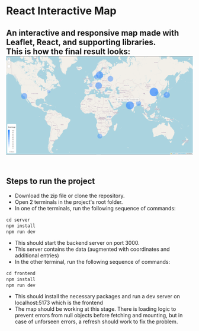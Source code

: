 # React Interactive Map
An interactive and responsive map made with Leaflet, React, and supporting libraries. <br>
This is how the final result looks: <br>
<img src="map.png" alt="map" /><br><br>
------
## Steps to run the project
* Download the zip file or clone the repository.
* Open 2 terminals in the project's root folder.
* In one of the terminals, run the following sequence of commands:
```
cd server
npm install
npm run dev
```
* This should start the backend server on port 3000.
* This server contains the data (augmented with coordinates and additional entries)
* In the other terminal, run the following sequence of commands:
```
cd frontend
npm install
npm run dev
```
* This should install the necessary packages and run a dev server on localhost:5173 which is the frontend
* The map should be working at this stage. There is loading logic to prevent errors from null objects before fetching and mounting, but in case of unforseen errors, a refresh should work to fix the problem.
